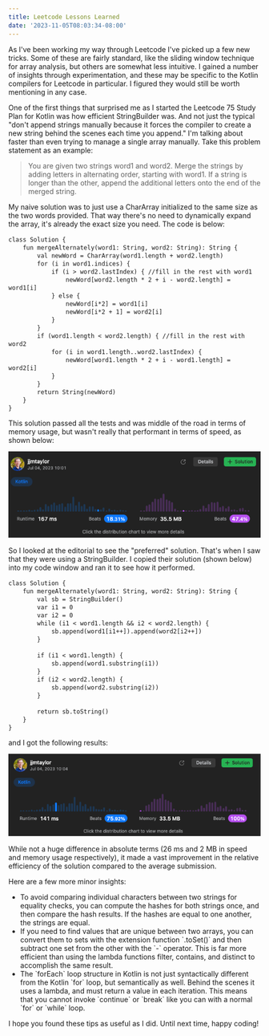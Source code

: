```yaml
---
title: Leetcode Lessons Learned
date: '2023-11-05T08:03:34-08:00'
---
```

As I've been working my way through Leetcode I've picked up a few new tricks.  Some of these are fairly standard, like the sliding window technique for array analysis, but others are somewhat less intuitive.  I gained a number of insights through experimentation, and these may be specific to the Kotlin compilers for Leetcode in particular. I figured they would still be worth mentioning in any case.

One of the first things that surprised me as I started the Leetcode 75 Study Plan for Kotlin was how efficient StringBuilder was.  And not just the typical "don't append strings manually because it forces the compiler to create a new string behind the scenes each time you append."  I'm talking about faster than even trying to manage a single array manually.  Take this problem statement as an example:

> You are given two strings word1 and word2. Merge the strings by adding letters in alternating order, starting with word1. If a string is longer than the other, append the additional letters onto the end of the merged string.

My naive solution was to just use a CharArray initialized to the same size as the two words provided.  That way there's no need to dynamically expand the array, it's already the exact size you need. The code is below:

```
class Solution {
    fun mergeAlternately(word1: String, word2: String): String {
        val newWord = CharArray(word1.length + word2.length)
        for (i in word1.indices) {
            if (i > word2.lastIndex) { //fill in the rest with word1
                newWord[word2.length * 2 + i - word2.length] = word1[i]
            } else {
                newWord[i*2] = word1[i]
                newWord[i*2 + 1] = word2[i]
            }
        }
        if (word1.length < word2.length) { //fill in the rest with word2
            for (i in word1.length..word2.lastIndex) {
                newWord[word1.length * 2 + i - word1.length] = word2[i]
            }
        }
        return String(newWord)
    }
}
```

This solution passed all the tests and was middle of the road in terms of memory usage, but wasn't really that performant in terms of speed, as shown below:

![CharArray Performance](/assets/chararray.png)

So I looked at the editorial to see the "preferred" solution.  That's when I saw that they were using a StringBuilder.  I copied their solution (shown below) into my code window and ran it to see how it performed.

```
class Solution {
    fun mergeAlternately(word1: String, word2: String): String {
        val sb = StringBuilder()
        var i1 = 0
        var i2 = 0
        while (i1 < word1.length && i2 < word2.length) {
            sb.append(word1[i1++]).append(word2[i2++])
        }

        if (i1 < word1.length) {
            sb.append(word1.substring(i1))
        }
        if (i2 < word2.length) {
            sb.append(word2.substring(i2))
        }

        return sb.toString()
    }
}
```

and I got the following results:

![StringBuilder Performance](/assets/stringbuilder.png)

While not a huge difference in absolute terms (26 ms and 2 MB in speed and memory usage respectively), it made a vast improvement in the relative efficiency of the solution compared to the average submission.

Here are a few more minor insights:

* To avoid comparing individual characters between two strings for equality checks, you can compute the hashes for both strings once, and then compare the hash results.  If the hashes are equal to one another, the strings are equal.
* If you need to find values that are unique between two arrays, you can convert them to sets with the extension function \`.toSet()\` and then subtract one set from the other with the \`-\` operator.  This is far more efficient than using the lambda functions filter, contains, and distinct to accomplish the same result. 
* The \`forEach\` loop structure in Kotlin is not just syntactically different from the Kotlin \`for\` loop, but semantically as well.  Behind the scenes it uses a lambda, and must return a value in each iteration.  This means that you cannot invoke \`continue\` or \`break\` like you can with a normal \`for\` or \`while\` loop. 

I hope you found these tips as useful as I did.  Until next time, happy coding!
